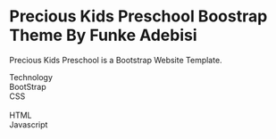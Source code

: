# Precious Kids Preschool Boostrap Theme By Funke Adebisi

Precious Kids Preschool is a Bootstrap Website Template.

Technology<br/>
BootStrap<br/>
CSS<br/><br/>
HTML<br/>
Javascript
